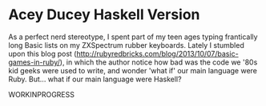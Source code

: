 # Acey Ducey Haskell Version
As a perfect nerd stereotype, I spent part of my teen ages typing frantically long Basic lists on my ZXSpectrum rubber keyboards.
Lately I stumbled upon this blog post (http://rubyredbricks.com/blog/2013/10/07/basic-games-in-ruby/), in which the author notice how bad was the code we '80s kid geeks were used to write, and wonder 'what if' our main language were Ruby.
But... what if our main language were Haskell?

WORKINPROGRESS

